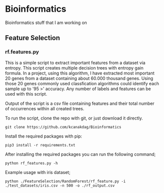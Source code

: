 # Bioinformatics
Bioinformatics stuff that I am working on


## Feature Selection

### rf.features.py

This is a simple script to extract important features from a dataset via entropy. This script creates multiple decision trees with entropy gain formula. In a project, using this algorithm, I have extracted most important 20 genes from a dataset containing about 60.000 thousand genes. Using those 20 genes commonly used classfication algorithms could identify each sample up to '95 >' accuracy. Any number of labels and features can be used with this script. 

Output of the script is a csv file containing features and their total number of occurrences within all created trees.


To run the script, clone the repo with git, or just download it directly. 
```
git clone https://github.com/kcanakdag/Bioinformatics
```

Install the required packages with pip:

```
pip3 install -r requirements.txt
```

After installing the required packages you can run the following command;
```
python rf_features.py -h
```

Example usage with iris dataset;
```
python ./FeatureSelection/RandomForest/rf_feature.py -i ./test_datasets/iris.csv -n 500 -o ./rf_output.csv
```



